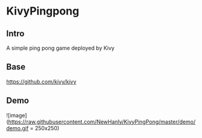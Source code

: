 # KivyPingpong

## Intro

A simple ping pong game deployed by Kivy

## Base

<https://github.com/kivy/kivy>

## Demo

![image](https://raw.githubusercontent.com/NewHanly/KivyPingPong/master/demo/demo.gif = 250x250)